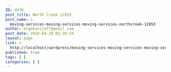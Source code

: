 ```yaml
---
ID: 4976
post_title: North Creek 12853
post_name: >
  moving-services-moving-services-moving-services-northcreek-12853
author: mrgabonijeff@gmail.com
post_date: 2018-03-28 01:38:34
layout: page
link: >
  http://localhost/wordpress/moving-services-moving-services-moving-services-northcreek-12853/
published: true
tags: [ ]
categories: [ ]
---
```

